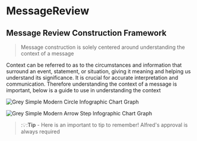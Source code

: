 # MessageReview 

**Message Review Construction Framework**
---
>Message construction is solely centered around understanding the context of a message

Context can be referred to as to the circumstances and information that surround an event, statement, or situation, giving it meaning and helping us understand its significance.
It is crucial for accurate interpretation and communication.
Therefore understanding the context of a message is important, below is a guide to use in understanding the context

![Grey Simple Modern Circle Infographic Chart Graph](https://github.com/shotechgittest/MessageReview/assets/143107465/49614b1b-770a-4bcf-a739-7e1b8f35f942)


![Grey Simple Modern Arrow Step Infographic Chart Graph](https://github.com/shotechgittest/MessageReview/assets/143107465/306fcb9f-a0ce-431d-982f-592b4fc559ca)


>:💡:**Tip** - Here is an important to tip to remember! Alfred's approval is always required
